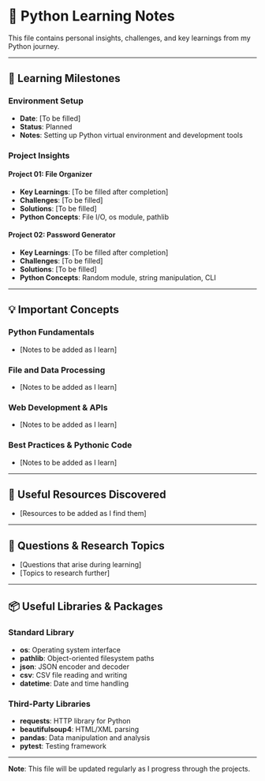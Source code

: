 # 📝 Python Learning Notes

This file contains personal insights, challenges, and key learnings from my Python journey.

---

## 🎯 Learning Milestones

### Environment Setup
- **Date**: [To be filled]
- **Status**: Planned
- **Notes**: Setting up Python virtual environment and development tools

### Project Insights

#### Project 01: File Organizer
- **Key Learnings**: [To be filled after completion]
- **Challenges**: [To be filled]
- **Solutions**: [To be filled]
- **Python Concepts**: File I/O, os module, pathlib

#### Project 02: Password Generator
- **Key Learnings**: [To be filled after completion]
- **Challenges**: [To be filled]
- **Solutions**: [To be filled]
- **Python Concepts**: Random module, string manipulation, CLI

---

## 💡 Important Concepts

### Python Fundamentals
- [Notes to be added as I learn]

### File and Data Processing
- [Notes to be added as I learn]

### Web Development & APIs
- [Notes to be added as I learn]

### Best Practices & Pythonic Code
- [Notes to be added as I learn]

---

## 🔗 Useful Resources Discovered

- [Resources to be added as I find them]

---

## 🤔 Questions & Research Topics

- [Questions that arise during learning]
- [Topics to research further]

---

## 📦 Useful Libraries & Packages

### Standard Library
- **os**: Operating system interface
- **pathlib**: Object-oriented filesystem paths
- **json**: JSON encoder and decoder
- **csv**: CSV file reading and writing
- **datetime**: Date and time handling

### Third-Party Libraries
- **requests**: HTTP library for Python
- **beautifulsoup4**: HTML/XML parsing
- **pandas**: Data manipulation and analysis
- **pytest**: Testing framework

---

**Note**: This file will be updated regularly as I progress through the projects.
